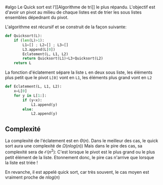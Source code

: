 #algo
Le Quick sort est l'[[Algorithme de tri]] le plus répandu.
L'objectif est d'avoir un pivot au milieu de chaque listes est de trier les sous listes ensembles dépednant du pivot.

L'algorithme est récursif et se construit de la façon suivante:
```python 
def Quicksort(L):
	if (len(L)>1):
		L1=[] ; L2=[] ; L3=[]
		L3.append(L[0])
		Eclatement(L, L1, L2)
		return Quicksort(L1)+L3+Quicksort(L2)
	return L
```

La fonction d'éclatement sépare la liste `L` en deux sous liste, les éléments plus petit que le pivot `L[0]` vont en `L1`, les éléments plus grand vont en `L2`
```python
def Eclatement(L, L1, L2):
	x=L[0]
	for y in L[1:]:
		if (y<x):
			L1.append(y)
		else:
			L2.append(y)
```

## Complexité

La complexité de l'éclatement est en $\Theta(n)$.
Dans le meilleur des cas, le quick sort aura une complexité de $\Omega(nlog(n))$
Mais dans le pire des cas, sa complexité sera de $\mathcal O(n^2)$: C'est lorsque le pivot est le plus grand ou le plus petit élément de la liste. Etonnement donc, le pire cas n'arrive que lorsque la liste est triée !

En revanche, il est appelé quick sort, car très souvent, le cas moyen est vraiment proche de $nlog(n)$ 